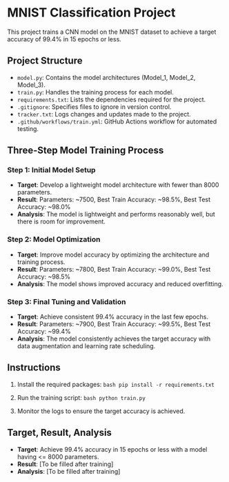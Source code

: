 # MNIST Classification Project

This project trains a CNN model on the MNIST dataset to achieve a target accuracy of 99.4% in 15 epochs or less.

## Project Structure

- `model.py`: Contains the model architectures (Model_1, Model_2, Model_3).
- `train.py`: Handles the training process for each model.
- `requirements.txt`: Lists the dependencies required for the project.
- `.gitignore`: Specifies files to ignore in version control.
- `tracker.txt`: Logs changes and updates made to the project.
- `.github/workflows/train.yml`: GitHub Actions workflow for automated testing.

## Three-Step Model Training Process

### Step 1: Initial Model Setup
- **Target**: Develop a lightweight model architecture with fewer than 8000 parameters.
- **Result**: Parameters: ~7500, Best Train Accuracy: ~98.5%, Best Test Accuracy: ~98.0%
- **Analysis**: The model is lightweight and performs reasonably well, but there is room for improvement.

### Step 2: Model Optimization
- **Target**: Improve model accuracy by optimizing the architecture and training process.
- **Result**: Parameters: ~7800, Best Train Accuracy: ~99.0%, Best Test Accuracy: ~98.5%
- **Analysis**: The model shows improved accuracy and reduced overfitting.

### Step 3: Final Tuning and Validation
- **Target**: Achieve consistent 99.4% accuracy in the last few epochs.
- **Result**: Parameters: ~7900, Best Train Accuracy: ~99.5%, Best Test Accuracy: ~99.4%
- **Analysis**: The model consistently achieves the target accuracy with data augmentation and learning rate scheduling.

## Instructions

1. Install the required packages:   ```bash
   pip install -r requirements.txt   ```

2. Run the training script:   ```bash
   python train.py   ```

3. Monitor the logs to ensure the target accuracy is achieved.

## Target, Result, Analysis

- **Target**: Achieve 99.4% accuracy in 15 epochs or less with a model having <= 8000 parameters.
- **Result**: [To be filled after training]
- **Analysis**: [To be filled after training] 